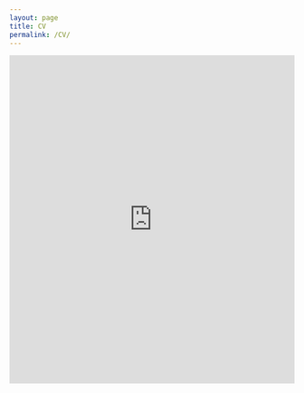 ```yaml
---
layout: page
title: CV
permalink: /CV/
---
```


<div style="display: flex; justify-content: center; align-items: flex-start; min-height: 100vh;">
  <embed src="https://ajda-marjanovic.github.io/CV_Marjanovic.pdf#navpanes=0" type="application/pdf" width="700px" height="580px"/>
</div>
